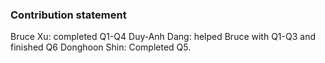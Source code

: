 ### Contribution statement

Bruce Xu: completed Q1-Q4
Duy-Anh Dang: helped Bruce with Q1-Q3 and finished Q6
Donghoon Shin: Completed Q5.